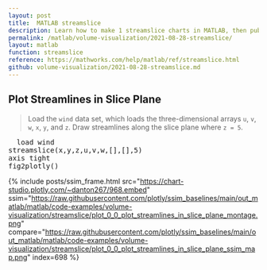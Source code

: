 ```yaml
---
layout: post
title:  MATLAB streamslice
description: Learn how to make 1 streamslice charts in MATLAB, then publish them to the Web with Plotly.
permalink: /matlab/volume-visualization/2021-08-28-streamslice/
layout: matlab
function: streamslice
reference: https://mathworks.com/help/matlab/ref/streamslice.html
github: volume-visualization/2021-08-28-streamslice.md
---
```


## Plot Streamlines in Slice Plane

> Load the `wind` data set, which loads the three-dimensional arrays `u`, `v`, `w`, `x`, `y`, and `z`. Draw streamlines along the slice plane where `z = 5`.

<pre class="mcode">
  load wind
streamslice(x,y,z,u,v,w,[],[],5)
axis tight
fig2plotly()
</pre>

{% include posts/ssim_frame.html 
  src="https://chart-studio.plotly.com/~danton267/968.embed" 
  ssim="https://raw.githubusercontent.com/plotly/ssim_baselines/main/out_matlab/matlab/code-examples/volume-visualization/streamslice/plot_0_0_plot_streamlines_in_slice_plane_montage.png" 
  compare="https://raw.githubusercontent.com/plotly/ssim_baselines/main/out_matlab/matlab/code-examples/volume-visualization/streamslice/plot_0_0_plot_streamlines_in_slice_plane_ssim_map.png" 
  index=698
%}



<!--------------------- EXAMPLE BREAK ------------------------->

